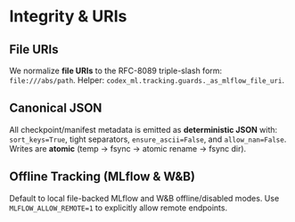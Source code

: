 # Integrity & URIs

## File URIs
We normalize **file URIs** to the RFC-8089 triple-slash form: `file:///abs/path`.
Helper: `codex_ml.tracking.guards._as_mlflow_file_uri`.

## Canonical JSON
All checkpoint/manifest metadata is emitted as **deterministic JSON** with:
`sort_keys=True`, tight separators, `ensure_ascii=False`, and `allow_nan=False`.
Writes are **atomic** (temp → fsync → atomic rename → fsync dir).

## Offline Tracking (MLflow & W&B)
Default to local file-backed MLflow and W&B offline/disabled modes. Use
`MLFLOW_ALLOW_REMOTE=1` to explicitly allow remote endpoints.
